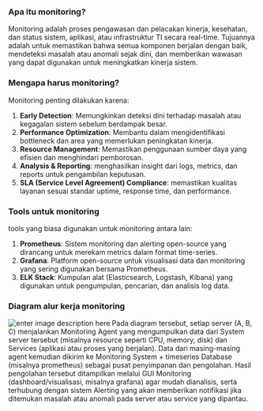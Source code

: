 ### Apa itu monitoring?
Monitoring adalah proses pengawasan dan pelacakan kinerja, kesehatan, dan status sistem, aplikasi, atau infrastruktur TI secara real-time. Tujuannya adalah untuk memastikan bahwa semua komponen berjalan dengan baik, mendeteksi masalah atau anomali sejak dini, dan memberikan wawasan yang dapat digunakan untuk meningkatkan kinerja sistem.

### Mengapa harus monitoring?
Monitoring penting dilakukan karena:
1. **Early Detection**: Memungkinkan deteksi dini terhadap masalah atau kegagalan sistem sebelum berdampak besar.
2. **Performance Optimization**: Membantu dalam mengidentifikasi bottleneck dan area yang memerlukan peningkatan kinerja.
3. **Resource Management**: Memastikan penggunaan sumber daya yang efisien dan menghindari pemborosan.
4. **Analysis & Reporting**: menghasilkan insight dari logs, metrics, dan reports untuk pengambilan keputusan.
5. **SLA (Service Level Agreement) Compliance**: memastikan kualitas layanan sesuai standar uptime, response time, dan performance.

### Tools untuk monitoring
tools yang biasa digunakan untuk monitoring antara lain:
1. **Prometheus**: Sistem monitoring dan alerting open-source yang dirancang untuk merekam metrics dalam format time-series.
2. **Grafana**: Platform open-source untuk visualisasi data dan monitoring yang sering digunakan bersama Prometheus.
3. **ELK Stack**: Kumpulan alat (Elasticsearch, Logstash, Kibana) yang digunakan untuk pengumpulan, pencarian, dan analisis log data.
### Diagram alur kerja monitoring
![enter image description here](https://i.imgur.com/TFZL06i_d.webp?maxwidth=1520&fidelity=grand)
Pada diagram tersebut, setiap server (A, B, C) menjalankan Monitoring Agent yang mengumpulkan data dari System server tersebut (misalnya resource seperti CPU, memory, disk) dan Services (aplikasi atau proses yang berjalan). Data dari masing-masing agent kemudian dikirim ke Monitoring System + timeseries Database (misalnya prometheus) sebagai pusat penyimpanan dan pengolahan. Hasil pengolahan tersebut ditampilkan melalui GUI Monitoring (dashboard/visualisasi, misalnya grafana) agar mudah dianalisis, serta terhubung dengan sistem Alerting yang akan memberikan notifikasi jika ditemukan masalah atau anomali pada server atau service yang dipantau.